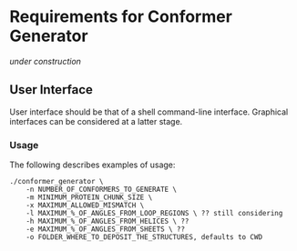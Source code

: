 # Requirements for Conformer Generator

_under construction_

## User Interface

User interface should be that of a shell command-line interface. Graphical interfaces can be considered at a latter stage.

### Usage

The following describes examples of usage:

```
./conformer_generator \
    -n NUMBER_OF_CONFORMERS_TO_GENERATE \
    -m MINIMUM_PROTEIN_CHUNK_SIZE \
    -x MAXIMUM_ALLOWED_MISMATCH \
    -l MAXIMUM_%_OF_ANGLES_FROM_LOOP_REGIONS \ ?? still considering
    -h MAXIMUM_%_OF_ANGLES_FROM_HELICES \ ??
    -e MAXIMUM_%_OF_ANGLES_FROM_SHEETS \ ??
    -o FOLDER_WHERE_TO_DEPOSIT_THE_STRUCTURES, defaults to CWD
    

```

